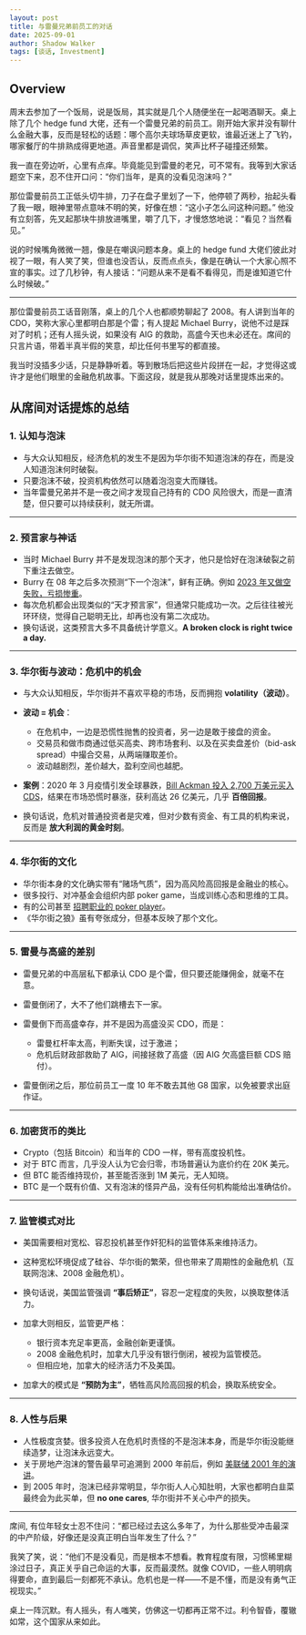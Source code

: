 ```yaml
---
layout: post
title: 与雷曼兄弟前员工的对话
date: 2025-09-01
author: Shadow Walker
tags: [谈话, Investment]
---
```


## Overview

周末去参加了一个饭局，说是饭局，其实就是几个人随便坐在一起喝酒聊天。桌上除了几个 hedge fund 大佬，还有一个雷曼兄弟的前员工。刚开始大家并没有聊什么金融大事，反而是轻松的话题：哪个高尔夫球场草皮更软，谁最近迷上了飞钓，哪家餐厅的牛排熟成得更地道。声音里都是调侃，笑声比杯子碰撞还频繁。

我一直在旁边听，心里有点痒。毕竟能见到雷曼的老兄，可不常有。我等到大家话题空下来，忍不住开口问：“你们当年，是真的没看见泡沫吗？”

那位雷曼前员工正低头切牛排，刀子在盘子里划了一下，他停顿了两秒，抬起头看了我一眼，眼神里带点意味不明的笑，好像在想：“这小子怎么问这种问题。” 他没有立刻答，先叉起那块牛排放进嘴里，嚼了几下，才慢悠悠地说：“看见？当然看见。”

说的时候嘴角微微一翘，像是在嘲讽问题本身。桌上的 hedge fund 大佬们彼此对视了一眼，有人笑了笑，但谁也没否认，反而点点头，像是在确认一个大家心照不宣的事实。过了几秒钟，有人接话：“问题从来不是看不看得见，而是谁知道它什么时候破。” 

---


那位雷曼前员工话音刚落，桌上的几个人也都顺势聊起了 2008。有人讲到当年的 CDO，笑称大家心里都明白那是个雷；有人提起 Michael Burry，说他不过是踩对了时机；还有人摇头说，如果没有 AIG 的救助，高盛今天也未必还在。席间的只言片语，带着半真半假的笑意，却比任何书里写的都直接。

我当时没插多少话，只是静静听着。等到散场后把这些片段拼在一起，才觉得这或许才是他们眼里的金融危机故事。下面这段，就是我从那晚对话里提炼出来的。


## 从席间对话提炼的总结

### 1. 认知与泡沫

* 与大众认知相反，经济危机的发生不是因为华尔街不知道泡沫的存在，而是没人知道泡沫何时破裂。
* 只要泡沫不破，投资机构依然可以随着泡泡变大而赚钱。
* 当年雷曼兄弟并不是一夜之间才发现自己持有的 CDO 风险很大，而是一直清楚，但只要可以持续获利，就无所谓。

---

### 2. 预言家与神话

* 当时 Michael Burry 并不是发现泡沫的那个天才，他只是恰好在泡沫破裂之前下重注去做空。
* Burry 在 08 年之后多次预测“下一个泡沫”，鲜有正确。例如 [2023 年又做空失败，亏损惨重](https://www.moomoo.com/community/feed/here-s-how-much-michael-burry-is-down-on-his-110978766733317)。
* 每次危机都会出现类似的“天才预言家”，但通常只能成功一次。之后往往被光环环绕，觉得自己聪明无比，却再也没有第二次成功。
* 换句话说，这类预言大多不具备统计学意义。**A broken clock is right twice a day.**

---

### 3. 华尔街与波动：危机中的机会

* 与大众认知相反，华尔街并不喜欢平稳的市场，反而拥抱 **volatility（波动）**。
* **波动 = 机会**：

  * 在危机中，一边是恐慌性抛售的投资者，另一边是敢于接盘的资金。
  * 交易员和做市商通过低买高卖、跨市场套利、以及在买卖盘差价（bid-ask spread）中撮合交易，从两端赚取差价。
  * 波动越剧烈，差价越大，盈利空间也越肥。
* **案例**：2020 年 3 月疫情引发全球暴跌，[Bill Ackman 投入 2,700 万美元买入CDS](https://streetfins.com/analyzing-bill-ackmans-2-6-billion-cds-trade/)，结果在市场恐慌时暴涨，获利高达 26 亿美元，几乎 **百倍回报**。
* 换句话说，危机对普通投资者是灾难，但对少数有资金、有工具的机构来说，反而是 **放大利润的黄金时刻**。

---


### 4. 华尔街的文化

* 华尔街本身的文化确实带有“赌场气质”，因为高风险高回报是金融业的核心。
* 很多投行、对冲基金会组织内部 poker game，当成训练心态和思维的工具。
* 有的公司甚至 [招聘职业的 poker player](https://www.seattletimes.com/business/poker-professionals-make-great-wall-street-traders/)。
* 《华尔街之狼》虽有夸张成分，但基本反映了那个文化。

---

### 5. 雷曼与高盛的差别

* 雷曼兄弟的中高层私下都承认 CDO 是个雷，但只要还能赚佣金，就毫不在意。
* 雷曼倒闭了，大不了他们跳槽去下一家。
* 雷曼倒下而高盛幸存，并不是因为高盛没买 CDO，而是：

  * 雷曼杠杆率太高，判断失误，过于激进；
  * 危机后财政部救助了 AIG，间接拯救了高盛（因 AIG 欠高盛巨额 CDS 赔付）。
* 雷曼倒闭之后，那位前员工一度 10 年不敢去其他 G8 国家，以免被要求出庭作证。

---

### 6. 加密货币的类比

* Crypto（包括 Bitcoin）和当年的 CDO 一样，带有高度投机性。
* 对于 BTC 而言，几乎没人认为它会归零，市场普遍认为底价约在 20K 美元。
* 但 BTC 能否维持现价，甚至能否涨到 1M 美元，无人知晓。
* BTC 是一个既有价值、又有泡沫的怪异产品，没有任何机构能给出准确估价。

---

### 7. 监管模式对比

* 美国需要相对宽松、容忍投机甚至作奸犯科的监管体系来维持活力。
* 这种宽松环境促成了硅谷、华尔街的繁荣，但也带来了周期性的金融危机（互联网泡沫、2008 金融危机）。
* 换句话说，美国监管强调 **“事后矫正”**，容忍一定程度的失败，以换取整体活力。
* 加拿大则相反，监管更严格：

  * 银行资本充足率更高，金融创新更谨慎。
  * 2008 金融危机时，加拿大几乎没有银行倒闭，被视为监管模范。
  * 但相应地，加拿大的经济活力不及美国。
* 加拿大的模式是 **“预防为主”**，牺牲高风险高回报的机会，换取系统安全。

---

### 8. 人性与后果

* 人性极度贪婪。很多投资人在危机时责怪的不是泡沫本身，而是华尔街没能继续造梦，让泡沫永远变大。
* 关于房地产泡沫的警告最早可追溯到 2000 年前后，例如 [美联储 2001 年的演讲](https://www.federalreserve.gov/boarddocs/speeches/2001/20010323/default.htm)。
* 到 2005 年时，泡沫已经非常明显，华尔街人人心知肚明，大家也都明白韭菜最终会为此买单，但 **no one cares**, 华尔街并不关心中产的损失。

----


席间, 有位年轻女士忍不住问：“都已经过去这么多年了，为什么那些受冲击最深的中产阶级，好像还是没真正明白当年发生了什么？”

我笑了笑，说：“他们不是没看见，而是根本不想看。教育程度有限，习惯稀里糊涂过日子，真正关乎自己命运的大事，反而最漠然。就像 COVID，一些人明明病得要命，直到最后一刻都死不承认。危机也是一样——不是不懂，而是没有勇气正视现实。”

桌上一阵沉默。有人摇头，有人嗤笑，仿佛这一切都再正常不过。利令智昏，覆辙如常，这个国家从来如此。

